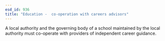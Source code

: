 ```yaml
---
esd_id: 936
title: "Education -  co-operation with careers advisors"
---
```


A local authority and the governing body of a school maintained by the local authority must co-operate with providers of independent career guidance.

